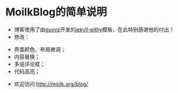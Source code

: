 # MoilkBlog的简单说明
* 博客使用了由[guovz](https://github.com/guovz/)开发的[jekyll-pithy](https://github.com/guovz/jekyll-pithy)模板，在此特别感谢他的付出！
* 修改：
 - 界面颜色、布局微调；
 - 内容替换；
 - 多说评论框；
 - 代码高亮；
* 欢迎访问:http://moilk.org/blog/